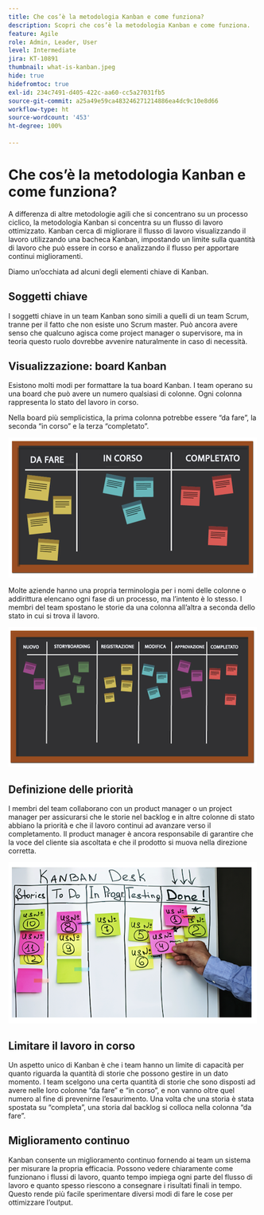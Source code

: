 ```yaml
---
title: Che cos’è la metodologia Kanban e come funziona?
description: Scopri che cos’è la metodologia Kanban e come funziona.
feature: Agile
role: Admin, Leader, User
level: Intermediate
jira: KT-10891
thumbnail: what-is-kanban.jpeg
hide: true
hidefromtoc: true
exl-id: 234c7491-d405-422c-aa60-cc5a27031fb5
source-git-commit: a25a49e59ca483246271214886ea4dc9c10e8d66
workflow-type: ht
source-wordcount: '453'
ht-degree: 100%

---
```


# Che cos’è la metodologia Kanban e come funziona?

A differenza di altre metodologie agili che si concentrano su un processo ciclico, la metodologia Kanban si concentra su un flusso di lavoro ottimizzato. Kanban cerca di migliorare il flusso di lavoro visualizzando il lavoro utilizzando una bacheca Kanban, impostando un limite sulla quantità di lavoro che può essere in corso e analizzando il flusso per apportare continui miglioramenti.


Diamo un’occhiata ad alcuni degli elementi chiave di Kanban.



## Soggetti chiave

I soggetti chiave in un team Kanban sono simili a quelli di un team Scrum, tranne per il fatto che non esiste uno Scrum master. Può ancora avere senso che qualcuno agisca come project manager o supervisore, ma in teoria questo ruolo dovrebbe avvenire naturalmente in caso di necessità.

## Visualizzazione: board Kanban

Esistono molti modi per formattare la tua board Kanban. I team operano su una board che può avere un numero qualsiasi di colonne. Ogni colonna rappresenta lo stato del lavoro in corso.

Nella board più semplicistica, la prima colonna potrebbe essere “da fare”, la seconda “in corso” e la terza “completato”.

![Lavagna e appunti](assets/agile4-01.png)

Molte aziende hanno una propria terminologia per i nomi delle colonne o addirittura elencano ogni fase di un processo, ma l’intento è lo stesso. I membri del team spostano le storie da una colonna all’altra a seconda dello stato in cui si trova il lavoro.

![Lavagna e appunti](assets/agile4-02.png)

## Definizione delle priorità

I membri del team collaborano con un product manager o un project manager per assicurarsi che le storie nel backlog e in altre colonne di stato abbiano la priorità e che il lavoro continui ad avanzare verso il completamento. Il product manager è ancora responsabile di garantire che la voce del cliente sia ascoltata e che il prodotto si muova nella direzione corretta.

![Lavagna Kanban](assets/agile4-03.png)

## Limitare il lavoro in corso

Un aspetto unico di Kanban è che i team hanno un limite di capacità per quanto riguarda la quantità di storie che possono gestire in un dato momento. I team scelgono una certa quantità di storie che sono disposti ad avere nelle loro colonne “da fare” e “in corso”, e non vanno oltre quel numero al fine di prevenirne l’esaurimento. Una volta che una storia è stata spostata su “completa”, una storia dal backlog si colloca nella colonna “da fare”.

## Miglioramento continuo

Kanban consente un miglioramento continuo fornendo ai team un sistema per misurare la propria efficacia. Possono vedere chiaramente come funzionano i flussi di lavoro, quanto tempo impiega ogni parte del flusso di lavoro e quanto spesso riescono a consegnare i risultati finali in tempo. Questo rende più facile sperimentare diversi modi di fare le cose per ottimizzare l’output.
